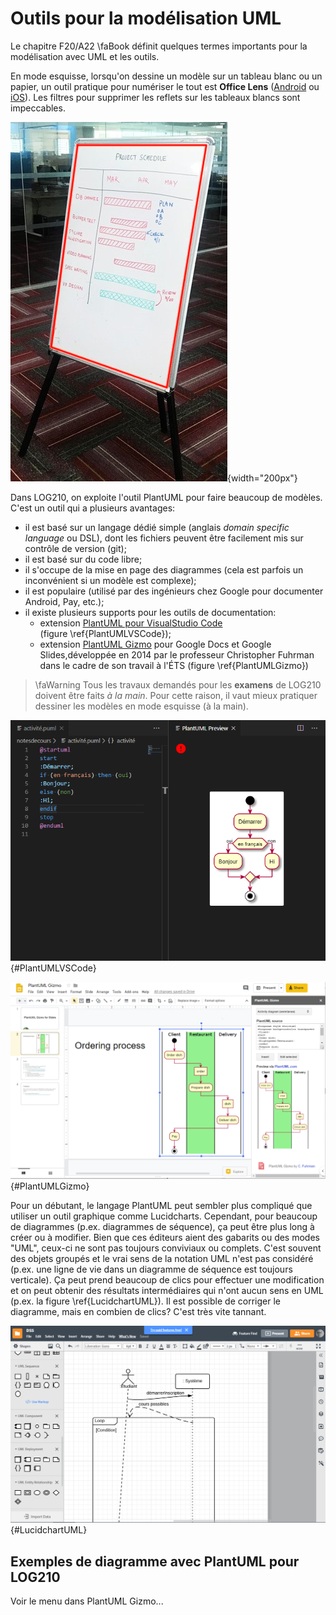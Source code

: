 # Outils pour la modélisation UML

Le chapitre F20/A22&nbsp;\faBook&nbsp;définit quelques termes importants pour la modélisation avec UML et les outils.

En mode esquisse, lorsqu'on dessine un modèle sur un tableau blanc ou un papier, un outil pratique pour numériser le tout est **Office Lens** ([Android](https://play.google.com/store/apps/details?id=com.microsoft.office.officelens&hl=fr_CA) ou [iOS](https://apps.apple.com/ca/app/microsoft-office-lens-pdf-scan/id975925059)).
Les filtres pour supprimer les reflets sur les tableaux blancs sont impeccables.

![Office Lens peut détecter le cadre d'un dessin sur un tableau blanc ou papier et le transformer](images/OfficeLensWhiteBoard.JPG){width="200px"}

Dans LOG210, on exploite l'outil PlantUML pour faire beaucoup de modèles. C'est un outil qui a plusieurs avantages:

- il est basé sur un langage dédié simple (anglais *domain specific language* ou DSL), dont les fichiers peuvent être facilement mis sur contrôle de version (git);
- il est basé sur du code libre;
- il s'occupe de la mise en page des diagrammes (cela est parfois un inconvénient si un modèle est complexe);
- il est populaire (utilisé par des ingénieurs chez Google pour documenter Android, Pay, etc.);
- il existe plusieurs supports pour les outils de documentation:
  - extension [PlantUML pour VisualStudio Code](https://marketplace.visualstudio.com/items?itemName=jebbs.plantuml) (figure&nbsp;\ref{PlantUMLVSCode});
  - extension [PlantUML Gizmo](https://gsuite.google.com/marketplace/app/plantuml_gizmo/950520042571?pann=cwsdp&hl=en) pour Google Docs et Google Slides,développée en 2014 par le professeur Christopher Fuhrman dans le cadre de son travail à l'ÉTS (figure&nbsp;\ref{PlantUMLGizmo})

> \faWarning&nbsp;Tous les travaux demandés pour les **examens** de LOG210 doivent être faits *à la main*.
Pour cette raison, il vaut mieux pratiquer dessiner les modèles en mode esquisse (à la main).

![L'extension PlantUML pour VisualStudio Code](images/PlantUMLVSCode.png){#PlantUMLVSCode}

![PlantUML Gizmo pour Google Docs et Google Slides](images/PlantUMLGizmoSlides.png){#PlantUMLGizmo}

Pour un débutant, le langage PlantUML peut sembler plus compliqué que utiliser un outil graphique comme Lucidcharts.
Cependant, pour beaucoup de diagrammes (p.ex. diagrammes de séquence), ça peut être plus long à créer ou à modifier.
Bien que ces éditeurs aient des gabarits ou des modes "UML", ceux-ci ne sont pas toujours conviviaux ou complets.
C'est souvent des objets groupés et le vrai sens de la notation UML n'est pas considéré (p.ex. une ligne de vie dans un diagramme de séquence est toujours verticale).
Ça peut prend beaucoup de clics pour effectuer une modification et on peut obtenir des résultats intermédiaires qui n'ont aucun sens en UML (p.ex. la figure&nbsp;\ref{LucidchartUML}).
Il est possible de corriger le diagramme, mais en combien de clics?
C'est très vite tannant.

![Lucidcharts mode UML pour Google permet des diagrammes qui ne sont pas du tout de l'UML. C'est principalement un éditeur graphique et vous risquez de perdre du temps à faire de l'UML avec ce genre d'outil.](images/LucidchartDSSBotched.png){#LucidchartUML}

## Exemples de diagramme avec PlantUML pour LOG210

Voir le menu dans PlantUML Gizmo...
